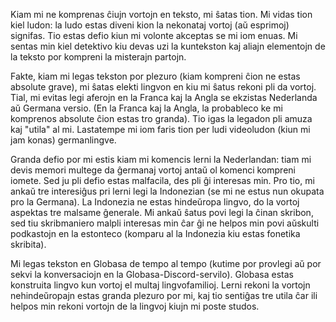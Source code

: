 Kiam mi ne komprenas ĉiujn vortojn en teksto, mi ŝatas tion. Mi vidas tion kiel ludon: la ludo estas diveni kion la nekonataj vortoj (aŭ esprimoj) signifas. Tio estas defio kiun mi volonte akceptas se mi iom enuas. Mi sentas min kiel detektivo kiu devas uzi la kuntekston kaj aliajn elementojn de la teksto por kompreni la misterajn partojn.

Fakte, kiam mi legas tekston por plezuro (kiam kompreni ĉion ne estas absolute grave), mi ŝatas elekti lingvon en kiu mi ŝatus rekoni pli da vortoj. Tial, mi evitas legi aferojn en la Franca kaj la Angla se ekzistas Nederlanda aŭ Germana versio. (En la Franca kaj la Angla, la probableco ke mi komprenos absolute ĉion estas tro granda). Tio igas la legadon pli amuza kaj "utila" al mi. Lastatempe mi iom faris tion per ludi videoludon (kiun mi jam konas) germanlingve.

Granda defio por mi estis kiam mi komencis lerni la Nederlandan: tiam mi devis memori multege da ĝermanaj vortoj antaŭ ol komenci kompreni iomete. Sed ju pli defio estas malfacila, des pli ĝi interesas min. Pro tio, mi ankaŭ tre interesiĝus pri lerni legi la Indonezian (se mi ne estus nun okupata pro la Germana). La Indonezia ne estas hindeŭropa lingvo, do la vortoj aspektas tre malsame ĝenerale. Mi ankaŭ ŝatus povi legi la ĉinan skribon, sed tiu skribmaniero malpli interesas min ĉar ĝi ne helpos min povi aŭskulti podkastojn en la estonteco (komparu al la Indonezia kiu estas fonetika skribita).

Mi legas tekston en Globasa de tempo al tempo (kutime por provlegi aŭ por sekvi la konversaciojn en la Globasa-Discord-servilo). Globasa estas konstruita lingvo kun vortoj el multaj lingvofamilioj. Lerni rekoni la vortojn nehindeŭropajn estas granda plezuro por mi, kaj tio sentiĝas tre utila ĉar ili helpos min rekoni vortojn de la lingvoj kiujn mi poste studos.
